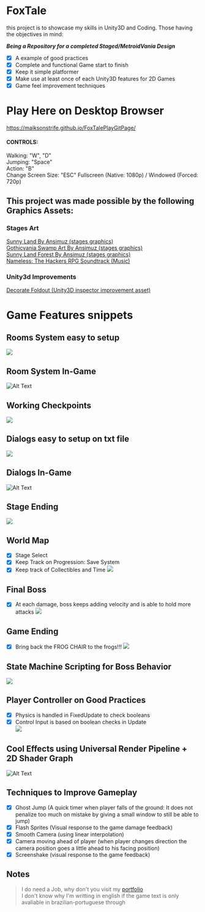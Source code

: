 # FoxTale
this project is to showcase my skills in Unity3D and Coding.
Those having the objectives in mind:

**_Being a Repository for a completed Staged/MetroidVania Design_**
- [x] A example of good practices
- [x] Complete and functional Game start to finish
- [x] Keep it simple platformer
- [x] Make use at least once of each Unity3D features for 2D Games
- [x] Game feel improvement techniques

# Play Here on Desktop Browser
https://maiksonstrife.github.io/FoxTalePlayGitPage/
<h4>CONTROLS:</h4>
Walking: "W", "D"<br>
Jumping: "Space"<br>
Action: "B"<br>
Change Screen Size: "ESC" Fullscreen (Native: 1080p) / Windowed (Forced: 720p)

## This project was made possible by the following Graphics Assets:
### Stages Art
[Sunny Land By Ansimuz (stages graphics)](https://assetstore.unity.com/packages/2d/characters/sunny-land-103349)<br>
[Gothicvania Swamp Art By Ansimuz (stages graphics)](https://assetstore.unity.com/packages/2d/characters/gothicvania-swamp-152865)<br>
[Sunny Land Forest By Ansimuz (stages graphics)](https://assetstore.unity.com/packages/2d/characters/sunny-land-forest-108124)<br>
[Nameless: The Hackers RPG Soundtrack (Music)](https://freemusicarchive.org/music/BoxCat_Games/Nameless_the_Hackers_RPG_Soundtrack)<br>
### Unity3d Improvements
[Decorate Foldout (Unity3D inspector improvement asset)](https://github.com/PixeyeHQ/InspectorFoldoutGroup)

# Game Features snippets

## Rooms System easy to setup
![](img/RoomsSystem.png)

## Room System In-Game
![Alt Text](https://media.giphy.com/media/gJzeZ3U6b4mjkbKIql/giphy.gif)

## Working Checkpoints
![](img/Checkpoints.png)

## Dialogs easy to setup on txt file
![](img/txtExample.png)

## Dialogs In-Game
![Alt Text](https://media.giphy.com/media/MEROFwO8rxQ6comvZc/giphy.gif)

## Stage Ending
![](img/Finishing_Stages.png)

## World Map
- [x] Stage Select
- [x] Keep Track on Progression: Save System
- [x] Keep track of Collectibles and Time
![](img/Wolrd_Map.png)

## Final Boss
- [x] At each damage, boss keeps adding velocity and is able to hold more attacks
![](img/FinalBoss.png)

## Game Ending
- [x] Bring back the FROG CHAIR to the frogs!!!
![](img/FrogChairIsFound.png)

## State Machine Scripting for Boss Behavior
![](img/BehaviorStateMachine.png)

## Player Controller on Good Practices
- [x] Physics is handled in FixedUpdate to check booleans
- [x] Control Input is based on boolean checks in Update<br>
![](img/PlayerPhysics.png)

## Cool Effects using Universal Render Pipeline + 2D Shader Graph
![Alt Text](https://media.giphy.com/media/egue134T4NjeGsqZhc/giphy.gif)


## Techniques to Improve Gameplay
- [x] Ghost Jump (A quick timer when player falls of the ground: It does not penalize too much on mistake by giving a small window to still be able to jump)
- [x] Flash Sprites (Visual response to the game damage feedback)
- [x] Smooth Camera (using linear interpolation)
- [x] Camera moving ahead of player (when player changes direction the camera position goes a little ahead to his facing position)
- [x] Screenshake (visual response to the game feedback)

## Notes
> I do need a Job, why don't you visit my [portfolio](https://maiksonstrife.github.io/maiksonportfolioGitPage/)<br>
> I don't know why I'm writting in english if the game text is only avaliable in brazilian-portuguese through<br>
